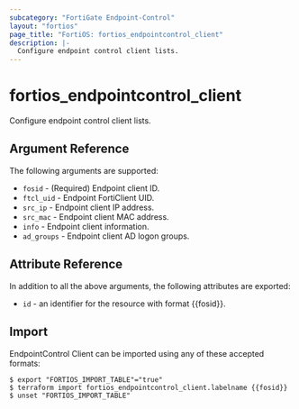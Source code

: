 ```yaml
---
subcategory: "FortiGate Endpoint-Control"
layout: "fortios"
page_title: "FortiOS: fortios_endpointcontrol_client"
description: |-
  Configure endpoint control client lists.
---
```


# fortios_endpointcontrol_client
Configure endpoint control client lists.

## Argument Reference

The following arguments are supported:

* `fosid` - (Required) Endpoint client ID.
* `ftcl_uid` - Endpoint FortiClient UID.
* `src_ip` - Endpoint client IP address.
* `src_mac` - Endpoint client MAC address.
* `info` - Endpoint client information.
* `ad_groups` - Endpoint client AD logon groups.


## Attribute Reference

In addition to all the above arguments, the following attributes are exported:
* `id` - an identifier for the resource with format {{fosid}}.

## Import

EndpointControl Client can be imported using any of these accepted formats:
```
$ export "FORTIOS_IMPORT_TABLE"="true"
$ terraform import fortios_endpointcontrol_client.labelname {{fosid}}
$ unset "FORTIOS_IMPORT_TABLE"
```
